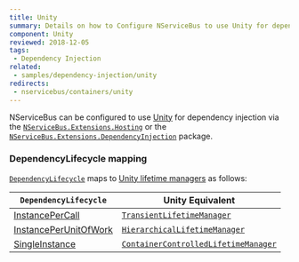 ```yaml
---
title: Unity
summary: Details on how to Configure NServiceBus to use Unity for dependency injection. Includes usage examples as well as lifecycle mappings.
component: Unity
reviewed: 2018-12-05
tags:
 - Dependency Injection
related:
 - samples/dependency-injection/unity
redirects:
 - nservicebus/containers/unity
---
```


NServiceBus can be configured to use [Unity](https://github.com/unitycontainer/unity) for dependency injection via the [`NServiceBus.Extensions.Hosting`](/nservicebus/hosting/extensions-hosting) or the [`NServiceBus.Extensions.DependencyInjection`](https://docs.particular.net/nservicebus/dependency-injection/nservicebus-dependencyinjection) package.

### DependencyLifecycle mapping

[`DependencyLifecycle`](/nservicebus/dependency-injection/) maps to [Unity lifetime managers](https://msdn.microsoft.com/en-us/library/ff660872.aspx#Anchor_0) as follows:

| `DependencyLifecycle`                                                                                             | Unity Equivalent                                                                                                        |
|-----------------------------------------------------------------------------------------------------------------|---------------------------------------------------------------------------------------------------------------------------|
| [InstancePerCall](/nservicebus/dependency-injection/)                                | [`TransientLifetimeManager`](https://msdn.microsoft.com/en-us/library/microsoft.practices.unity.transientlifetimemanager.aspx)         |
| [InstancePerUnitOfWork](/nservicebus/dependency-injection/)                    | [`HierarchicalLifetimeManager`](https://msdn.microsoft.com/en-us/library/microsoft.practices.unity.hierarchicallifetimemanager.aspx) |
| [SingleInstance](/nservicebus/dependency-injection/)                                  | [`ContainerControlledLifetimeManager`](https://msdn.microsoft.com/en-us/library/microsoft.practices.unity.containercontrolledlifetimemanager.aspx)                          |

